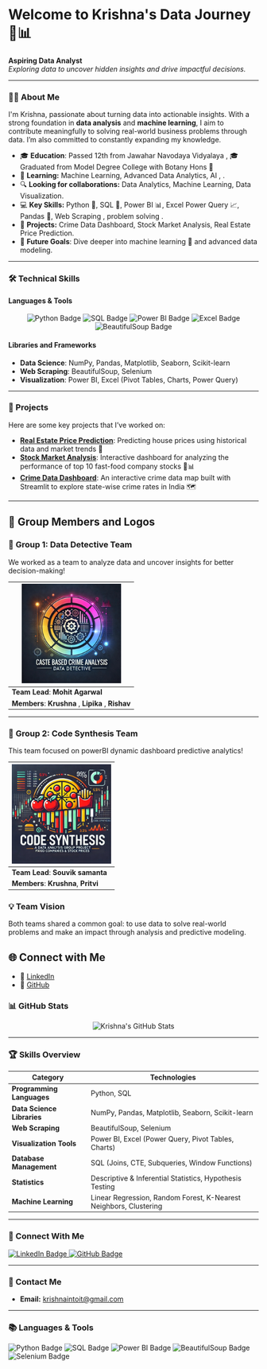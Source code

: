 # Welcome to Krishna's Data Journey 🚀📊

**Aspiring Data Analyst**  
*Exploring data to uncover hidden insights and drive impactful decisions.*

---

### 👨‍💻 About Me

I'm Krishna, passionate about turning data into actionable insights. With a strong foundation in **data analysis** and **machine learning**, I aim to contribute meaningfully to solving real-world business problems through data. I’m also committed to constantly expanding my knowledge.


- 🎓 **Education**: Passed 12th from Jawahar Navodaya Vidyalaya ,
                 🎓 Graduated from Model Degree College with Botany Hons 🌿
-  🌱 **Learning:** Machine Learning, Advanced Data Analytics, AI , .
- 🔍 **Looking for collaborations:** Data Analytics, Machine Learning, Data Visualization.
- 💻 **Key Skills:** Python 🐍, SQL 💾, Power BI 📊, Excel Power Query 📈, Pandas 🐼, Web Scraping , problem solving .
- 🚀 **Projects:** Crime Data Dashboard, Stock Market Analysis, Real Estate Price Prediction.
-  🎯 **Future Goals**: Dive deeper into machine learning 🤖 and advanced data modeling.
  




---

### 🛠️ Technical Skills

#### **Languages & Tools**  
<p align="center">
  <img src="https://img.shields.io/badge/Python-3776AB?style=for-the-badge&logo=python&logoColor=white" height="30" alt="Python Badge" />
  <img src="https://img.shields.io/badge/SQL-316192?style=for-the-badge&logo=postgresql&logoColor=white" height="30" alt="SQL Badge" />
  <img src="https://img.shields.io/badge/Power%20BI-F2C811?style=for-the-badge&logo=power-bi&logoColor=black" height="30" alt="Power BI Badge" />
  <img src="https://img.shields.io/badge/Excel-217346?style=for-the-badge&logo=microsoft-excel&logoColor=white" height="30" alt="Excel Badge" />
  <img src="https://img.shields.io/badge/BeautifulSoup-3B3B3B?style=for-the-badge&logo=beautifulsoup&logoColor=white" height="30" alt="BeautifulSoup Badge" />
</p>

#### **Libraries and Frameworks**  
- **Data Science**: NumPy, Pandas, Matplotlib, Seaborn, Scikit-learn  
- **Web Scraping**: BeautifulSoup, Selenium  
- **Visualization**: Power BI, Excel (Pivot Tables, Charts, Power Query)

---

### 🔑 Projects

Here are some key projects that I’ve worked on:

- **[Real Estate Price Prediction](#)**: Predicting house prices using historical data and market trends 🏡
- **[Stock Market Analysis](#)**: Interactive dashboard for analyzing the performance of top 10 fast-food company stocks 🍔📊
- **[Crime Data Dashboard](#)**: An interactive crime data map built with Streamlit to explore state-wise crime rates in India 🗺️

---

## 👥 Group Members and Logos

### 🚀 **Group 1: Data Detective Team**
We worked as a team to analyze data and uncover insights for better decision-making!

| <img src="https://github.com/krish-na-1010/krish-na-1010/blob/9a8e40620a885a9cd9411fa58cbdb4b4f316f33f/project%201%20logo.jpg" width="200"/> |
|------------------------------------|
| **Team Lead**: **Mohit Agarwal**|
| **Members**: **Krushna** , **Lipika** , **Rishav**  |

---

### 🚀 **Group 2: Code Synthesis Team**
This team focused on powerBI dynamic dashboard predictive analytics!

| <img src="https://github.com/krish-na-1010/krish-na-1010/blob/e0813a3c3a8d791f355a166749149e7aa8de9cf0/p_2%20logo.jpg" width="200"/> |
|------------------------------------|
| **Team Lead**: **Souvik samanta**        |
| **Members**: **Krushna**, **Pritvi** |

### 💡 Team Vision
Both teams shared a common goal: to use data to solve real-world problems and make an impact through analysis and predictive modeling.







## 🌐 Connect with Me

- 💼 [LinkedIn](https://www.linkedin.com/in/krushna-chandra-nayak-b18a55176/)
- 📂 [GitHub](https://github.com/krish-na-1010)


### 📊 GitHub Stats

<p align="center">
  <img src="https://github-readme-stats.vercel.app/api?username=krish-na-1010&show_icons=true&theme=radical" width="450" alt="Krishna's GitHub Stats" />
</p>

---

### 🏆 Skills Overview

| **Category**               | **Technologies**                                                                 |
| ---------------------------| ------------------------------------------------------------------------------- |
| **Programming Languages**   | Python, SQL                                                                    |
| **Data Science Libraries**  | NumPy, Pandas, Matplotlib, Seaborn, Scikit-learn                                |
| **Web Scraping**            | BeautifulSoup, Selenium                                                        |
| **Visualization Tools**     | Power BI, Excel (Power Query, Pivot Tables, Charts)                            |
| **Database Management**     | SQL (Joins, CTE, Subqueries, Window Functions)                                  |
| **Statistics**              | Descriptive & Inferential Statistics, Hypothesis Testing                        |
| **Machine Learning**        | Linear Regression, Random Forest, K-Nearest Neighbors, Clustering               |

---

### 💼 Connect With Me

<p align="left">
  <a href="https://www.linkedin.com/in/krushna-chandra-nayak-b18a55176/">
    <img src="https://img.shields.io/badge/LinkedIn-0A66C2?style=for-the-badge&logo=linkedin&logoColor=white" height="30" alt="LinkedIn Badge" />
  </a>
  <a href="https://github.com/krish-na-1010">
    <img src="https://img.shields.io/badge/GitHub-171515?style=for-the-badge&logo=github&logoColor=white" height="30" alt="GitHub Badge" />
  </a>
</p>

---
### 📧 Contact Me

- **Email:** krishnaintoit@gmail.com

---

### 📚 **Languages & Tools**

<p align="left">
  <img src="https://img.shields.io/badge/Python-3776AB?style=for-the-badge&logo=python&logoColor=white" height="30" alt="Python Badge" />
  <img src="https://img.shields.io/badge/SQL-316192?style=for-the-badge&logo=postgresql&logoColor=white" height="30" alt="SQL Badge" />
  <img src="https://img.shields.io/badge/Power%20BI-F2C811?style=for-the-badge&logo=power-bi&logoColor=black" height="30" alt="Power BI Badge" />
  <img src="https://img.shields.io/badge/BeautifulSoup-3B3B3B?style=for-the-badge&logo=beautifulsoup&logoColor=white" height="30" alt="BeautifulSoup Badge" />
  <img src="https://img.shields.io/badge/Selenium-43B02A?style=for-the-badge&logo=selenium&logoColor=white" height="30" alt="Selenium Badge" />
</p>
